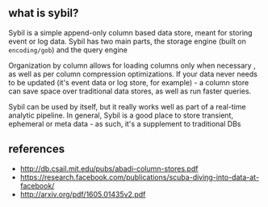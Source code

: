 what is sybil?
---------------

Sybil is a simple append-only column based data store, meant for storing event
or log data.  Sybil has two main parts, the storage engine (built on
`encoding/gob`) and the query engine

Organization by column allows for loading columns only when necessary , as well
as per column compression optimizations. If your data never needs to be updated
(it's event data or log store, for example) - a column store can save space
over traditional data stores, as well as run faster queries.

Sybil can be used by itself, but it really works well as part of a real-time
analytic pipeline. In general, Sybil is a good place to store transient,
ephemeral or meta data - as such, it's a supplement to traditional DBs


references
----------

* http://db.csail.mit.edu/pubs/abadi-column-stores.pdf
* https://research.facebook.com/publications/scuba-diving-into-data-at-facebook/
* http://arxiv.org/pdf/1605.01435v2.pdf
